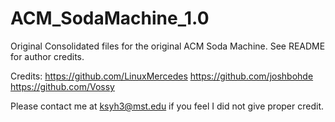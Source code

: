 # ACM_SodaMachine_1.0
Original Consolidated files for the original ACM Soda Machine. See README for author credits.

Credits:
https://github.com/LinuxMercedes
https://github.com/joshbohde
https://github.com/Vossy

Please contact me at ksyh3@mst.edu if you feel I did not give proper credit.

